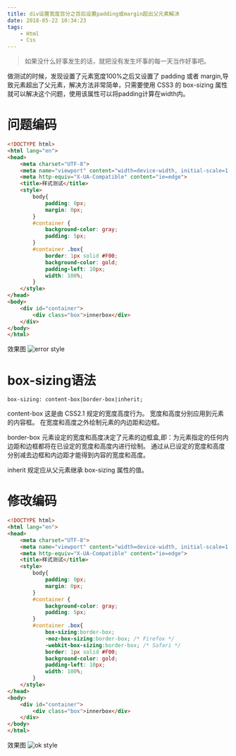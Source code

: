 ```yaml
---
title: div设置宽度百分之百后设置padding或margin超出父元素解决
date: 2018-05-22 10:34:23
tags: 
    - Html
    - Css
---
```


> 如果没什么好事发生的话，就把没有发生坏事的每一天当作好事吧。

做测试的时候，发现设置了元素宽度100%之后又设置了 padding 或者 margin,导致元素超出了父元素，解决方法非常简单，只需要使用 CSS3 的 box-sizing 属性就可以解决这个问题，使用该属性可以将padding计算在width内。

<!-- more -->

# 问题编码

``` html
<!DOCTYPE html>
<html lang="en">
<head>
    <meta charset="UTF-8">
    <meta name="viewport" content="width=device-width, initial-scale=1.0">
    <meta http-equiv="X-UA-Compatible" content="ie=edge">
    <title>样式测试</title>
    <style>
        body{
            padding: 0px;
            margin: 0px;
        }
        #container {
            background-color: gray;
            padding: 5px;
        }
        #container .box{
            border: 1px solid #F00;
            background-color: gold;
            padding-left: 10px;
            width: 100%;
        }
    </style>
</head>
<body>
    <div id="container">
        <div class="box">innerbox</div>
    </div>
</body>
</html>
```

效果图
![error style](/img/201805/htmlstyle/errorstyle.png)

# box-sizing语法

`box-sizing: content-box|border-box|inherit;`

content-box
这是由 CSS2.1 规定的宽度高度行为。
宽度和高度分别应用到元素的内容框。
在宽度和高度之外绘制元素的内边距和边框。

border-box
元素设定的宽度和高度决定了元素的边框盒,即：为元素指定的任何内边距和边框都将在已设定的宽度和高度内进行绘制。
通过从已设定的宽度和高度分别减去边框和内边距才能得到内容的宽度和高度。

inherit
规定应从父元素继承 box-sizing 属性的值。

# 修改编码

``` html
<!DOCTYPE html>
<html lang="en">
<head>
    <meta charset="UTF-8">
    <meta name="viewport" content="width=device-width, initial-scale=1.0">
    <meta http-equiv="X-UA-Compatible" content="ie=edge">
    <title>样式测试</title>
    <style>
        body{
            padding: 0px;
            margin: 0px;
        }
        #container {
            background-color: gray;
            padding: 5px;
        }
        #container .box{
            box-sizing:border-box;
            -moz-box-sizing:border-box; /* Firefox */
            -webkit-box-sizing:border-box; /* Safari */
            border: 1px solid #F00;
            background-color: gold;
            padding-left: 10px;
            width: 100%;
        }
    </style>
</head>
<body>
    <div id="container">
        <div class="box">innerbox</div>
    </div>
</body>
</html>
```

效果图
![ok style](/img/201805/htmlstyle/okstyle.png)